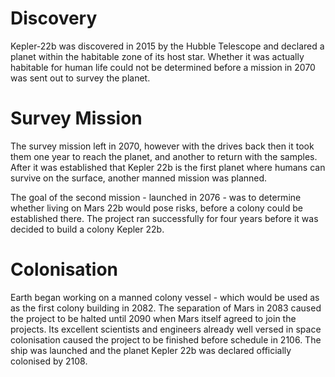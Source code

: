 # Discovery

Kepler-22b was discovered in 2015 by the Hubble Telescope and declared a planet
within the habitable zone of its host star. Whether it was actually habitable
for human life could not be determined before a mission in 2070 was sent out to
survey the planet.

# Survey Mission

The survey mission left in 2070, however with the drives back then it took them
one year to reach the planet, and another to return with the samples. After it
was established that Kepler 22b is the first planet where humans can survive on
the surface, another manned mission was planned.

The goal of the second mission - launched in 2076 - was to determine whether
living on Mars 22b would pose risks, before a colony could be established
there. The project ran successfully for four years before it was decided to
build a colony Kepler 22b.

# Colonisation

Earth began working on a manned colony vessel - which would be used as as the
first colony building in 2082. The separation of Mars in 2083 caused the project
to be halted until 2090 when Mars itself agreed to join the projects. Its
excellent scientists and engineers already well versed in space colonisation
caused the project to be finished before schedule in 2106. The ship was launched
and the planet Kepler 22b was declared officially colonised by 2108.
